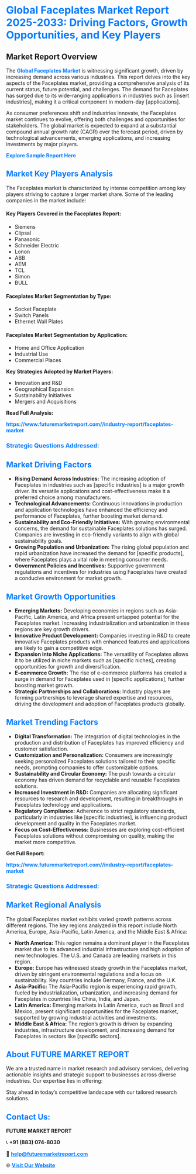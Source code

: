 <h1 style="color: #007BFF;">Global Faceplates Market Report 2025-2033: Driving Factors, Growth Opportunities, and Key Players</h1>

<section id="overview">
<h2>Market Report Overview</h2>
<p>The <a href="https://www.futuremarketreport.com//industry-report/faceplates-market" style="color: #007BFF; text-decoration: none;"><strong>Global Faceplates Market</strong></a> is witnessing significant growth, driven by increasing demand across various industries. This report delves into the key aspects of the Faceplates market, providing a comprehensive analysis of its current status, future potential, and challenges. The demand for Faceplates has surged due to its wide-ranging applications in industries such as [insert industries], making it a critical component in modern-day [applications].</p>
<p>As consumer preferences shift and industries innovate, the Faceplates market continues to evolve, offering both challenges and opportunities for stakeholders. The global market is expected to expand at a substantial compound annual growth rate (CAGR) over the forecast period, driven by technological advancements, emerging applications, and increasing investments by major players.</p>
</section>

<section id="overview">
<p><a href="https://www.futuremarketreport.com//request-sample/reportId=76613" style="color: #007BFF; text-decoration: none;"><strong>Explore Sample Report Here</strong></a></p>
</section>

<section id="key-players">
<h2 style="color: #007BFF;">Market Key Players Analysis</h2>
<p>The Faceplates market is characterized by intense competition among key players striving to capture a larger market share. Some of the leading companies in the market include:</p>
<h4>Key Players Covered in the Faceplates Report:</h4>
<ul><li>Siemens</li><li>Clipsal</li><li>Panasonic</li><li>Schneider Electric</li><li>Lonon</li><li>ABB</li><li>AEM</li><li>TCL</li><li>Simon</li><li>BULL</li></ul>
<h4>Faceplates Market Segmentation by Type:</h4>
<ul><li>Socket Faceplate</li><li>Switch Panels</li><li>Ethernet Wall Plates</li></ul>

<h4>Faceplates Market Segmentation by Application:</h4>
<ul><li>Home and Office Application</li><li>Industrial Use</li><li>Commercial Places</li></ul>
<p><strong>Key Strategies Adopted by Market Players:</strong></p>
<ul>
<li>Innovation and R&D</li>
<li>Geographical Expansion</li>
<li>Sustainability Initiatives</li>
<li>Mergers and Acquisitions</li>
</ul>
</section>

<section>
<p><strong>Read Full Analysis: </strong></p><a href="https://www.futuremarketreport.com//industry-report/faceplates-market" style="color: #007BFF; text-decoration: none;"><strong>https://www.futuremarketreport.com//industry-report/faceplates-market</strong></a>
<h3 style="color: #007BFF;">Strategic Questions Addressed:</h3>
</section>

<section id="driving-factors">
<h2 style="color: #007BFF;">Market Driving Factors</h2>
<ul>
<li><strong>Rising Demand Across Industries:</strong> The increasing adoption of Faceplates in industries such as [specific industries] is a major growth driver. Its versatile applications and cost-effectiveness make it a preferred choice among manufacturers.</li>
<li><strong>Technological Advancements:</strong> Continuous innovations in production and application technologies have enhanced the efficiency and performance of Faceplates, further boosting market demand.</li>
<li><strong>Sustainability and Eco-Friendly Initiatives:</strong> With growing environmental concerns, the demand for sustainable Faceplates solutions has surged. Companies are investing in eco-friendly variants to align with global sustainability goals.</li>
<li><strong>Growing Population and Urbanization:</strong> The rising global population and rapid urbanization have increased the demand for [specific products], where Faceplates plays a vital role in meeting consumer needs.</li>
<li><strong>Government Policies and Incentives:</strong> Supportive government regulations and incentives for industries using Faceplates have created a conducive environment for market growth.</li>
</ul>
</section>

<section id="growth-opportunities">
<h2 style="color: #007BFF;">Market Growth Opportunities</h2>
<ul>
<li><strong>Emerging Markets:</strong> Developing economies in regions such as Asia-Pacific, Latin America, and Africa present untapped potential for the Faceplates market. Increasing industrialization and urbanization in these regions are key growth drivers.</li>
<li><strong>Innovative Product Development:</strong> Companies investing in R&D to create innovative Faceplates products with enhanced features and applications are likely to gain a competitive edge.</li>
<li><strong>Expansion into Niche Applications:</strong> The versatility of Faceplates allows it to be utilized in niche markets such as [specific niches], creating opportunities for growth and diversification.</li>
<li><strong>E-commerce Growth:</strong> The rise of e-commerce platforms has created a surge in demand for Faceplates used in [specific applications], further boosting market growth.</li>
<li><strong>Strategic Partnerships and Collaborations:</strong> Industry players are forming partnerships to leverage shared expertise and resources, driving the development and adoption of Faceplates products globally.</li>
</ul>
</section>

<section id="trending-factors">
<h2 style="color: #007BFF;">Market Trending Factors</h2>
<ul>
<li><strong>Digital Transformation:</strong> The integration of digital technologies in the production and distribution of Faceplates has improved efficiency and customer satisfaction.</li>
<li><strong>Customization and Personalization:</strong> Consumers are increasingly seeking personalized Faceplates solutions tailored to their specific needs, prompting companies to offer customizable options.</li>
<li><strong>Sustainability and Circular Economy:</strong> The push towards a circular economy has driven demand for recyclable and reusable Faceplates solutions.</li>
<li><strong>Increased Investment in R&D:</strong> Companies are allocating significant resources to research and development, resulting in breakthroughs in Faceplates technology and applications.</li>
<li><strong>Regulatory Compliance:</strong> Adherence to strict regulatory standards, particularly in industries like [specific industries], is influencing product development and quality in the Faceplates market.</li>
<li><strong>Focus on Cost-Effectiveness:</strong> Businesses are exploring cost-efficient Faceplates solutions without compromising on quality, making the market more competitive.</li>
</ul>
</section>

<section>
<p><strong>Get Full Report: </strong></p><a href="https://www.futuremarketreport.com//industry-report/faceplates-market" style="color: #007BFF; text-decoration: none;"><strong>https://www.futuremarketreport.com//industry-report/faceplates-market</strong></a>
<h3 style="color: #007BFF;">Strategic Questions Addressed:</h3>
</section>


<section id="regional-analysis">
<h2 style="color: #007BFF;">Market Regional Analysis</h2>
<p>The global Faceplates market exhibits varied growth patterns across different regions. The key regions analyzed in this report include North America, Europe, Asia-Pacific, Latin America, and the Middle East & Africa:</p>
<ul>
<li><strong>North America:</strong> This region remains a dominant player in the Faceplates market due to its advanced industrial infrastructure and high adoption of new technologies. The U.S. and Canada are leading markets in this region.</li>
<li><strong>Europe:</strong> Europe has witnessed steady growth in the Faceplates market, driven by stringent environmental regulations and a focus on sustainability. Key countries include Germany, France, and the U.K.</li>
<li><strong>Asia-Pacific:</strong> The Asia-Pacific region is experiencing rapid growth, fueled by industrialization, urbanization, and increasing demand for Faceplates in countries like China, India, and Japan.</li>
<li><strong>Latin America:</strong> Emerging markets in Latin America, such as Brazil and Mexico, present significant opportunities for the Faceplates market, supported by growing industrial activities and investments.</li>
<li><strong>Middle East & Africa:</strong> The region’s growth is driven by expanding industries, infrastructure development, and increasing demand for Faceplates in sectors like [specific sectors].</li>
</ul>
</section>

<footer>
<h2 style="color: #007BFF;">About FUTURE MARKET REPORT</h2>
<p>We are a trusted name in market research and advisory services, delivering actionable insights and strategic support to businesses across diverse industries. Our expertise lies in offering:</p>

<p>Stay ahead in today’s competitive landscape with our tailored research solutions.</p>

<h2 style="color: #007BFF;">Contact Us:</h2>
<p><strong>FUTURE MARKET REPORT</strong></p>
<p>📞 <strong>+91 (883) 074-8030</strong></p>
<p>📧 <strong><a href="mailto:help@futuremarketreport.com" style="color: #007BFF;">help@futuremarketreport.com</a></strong></p>
<p>🌐 <strong><a href="https://www.futuremarketreport.com/" style="color: #007BFF;">Visit Our Website</a></strong></p>
</footer>